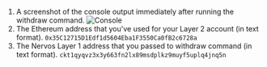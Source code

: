 1. A screenshot of the console output immediately after running the withdraw command.
![Console](https://github.com/PostMan56/Nervos-BTS-Gitcoin/blob/main/Nervos-09/Withdraw.png)
2. The Ethereum address that you've used for your Layer 2 account (in text format).
```0x35C12715D1Edf1d5604Eba1F3550Ca0fB2c6728a```
3. The Nervos Layer 1 address that you passed to withdraw command (in text format).
```ckt1qyqvz3x3y663fn2lx89msdplkz9muyf5uplq4jnq5n```
